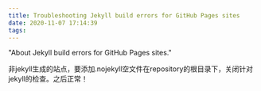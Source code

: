 ```yaml
---
title: Troubleshooting Jekyll build errors for GitHub Pages sites
date: 2020-11-07 17:14:39
tags:
---
```

"About Jekyll build errors for GitHub Pages sites."

非jekyll生成的站点，要添加.nojekyll空文件在repository的根目录下，关闭针对jekyll的检查。之后正常！